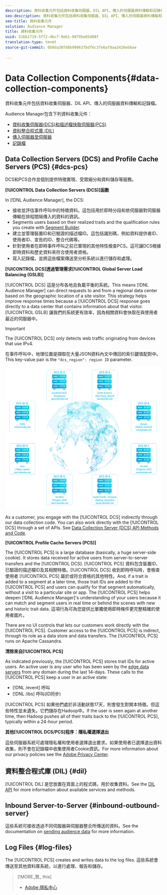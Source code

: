 ```yaml
---
description: 資料收集元件包括資料收集伺服器、DIL API、傳入的伺服器資料傳輸和記錄檔。
seo-description: 資料收集元件包括資料收集伺服器、DIL API、傳入的伺服器資料傳輸和記錄檔。
seo-title: 資料收集元件
solution: Audience Manager
title: 資料收集元件
uuid: 51bb1719-5ff2-4bc7-9eb1-98795e05d08f
translation-type: tm+mt
source-git-commit: 0b9da38fd8b999637bdf6c3fe6af8aa2426eb6ae

---
```



# Data Collection Components{#data-collection-components}

資料收集元件包括資料收集伺服器、DIL API、傳入的伺服器資料傳輸和記錄檔。

<!-- 

c_compcollect.xml

 -->

Audience Manager包含下列資料收集元件：

* [資料收集伺服器(DCS)和描述檔快取伺服器(PCS)](../../reference/system-components/components-data-collection.md#dcs-pcs)
* [資料整合程式庫 (DIL)](../../reference/system-components/components-data-collection.md#dil)
* [傳入伺服器至伺服器](../../reference/system-components/components-data-collection.md#inbound-outbound-server)
* [記錄檔](../../reference/system-components/components-data-collection.md#log-files)

## Data Collection Servers (DCS) and Profile Cache Servers (PCS) {#dcs-pcs}

DCS和PCS合作並個別提供特徵實現、受眾細分和資料儲存等服務。

**[!UICONTROL Data Collection Servers (DCS)]函數**

In [!DNL Audience Manager], the DCS:

* 接收並評估事件呼叫中的特徵資料。這包括用於即時分段和依伺服器對伺服器傳輸在排程間隔傳入的資料的資訊。
* Segments users based on their realized traits and the qualification rules you create with [Segment Builder](../../features/segments/segment-builder.md#topic_E166819D26B94A868376BA54E10E4B74).
* 建立並管理裝置ID和已驗證的描述檔ID。這包括識別碼，例如資料提供者ID、使用者ID、宣告的ID、整合代碼等。
* 針對使用者在即時事件呼叫之前已實現的其他特性檢查PCS。這可讓DCS根據即時資料和歷史資料來符合使用者資格。
* 寫入記錄檔，並將這些檔案傳送至分析系統以進行儲存和處理。

**[!UICONTROL DCS]透過管理需求[!UICONTROL Global Server Load Balancing (GSLB)]**

[!UICONTROL DCS] 這是分布各地且負載平衡的系統。This means [!DNL Audience Manager] can direct requests to and from a regional data center based on the geographic location of a site visitor. This strategy helps improve response times because a [!UICONTROL DCS] response goes directly to a data center that contains information about that visitor. [!UICONTROL GSLB] 讓我們的系統更有效率，因為相關資料會快取在與使用者最近的伺服器中。

>[!IMPORTANT]
>
>The [!UICONTROL DCS] only detects web traffic originating from devices that use IPv4.

在事件呼叫中，地理位置是擷取在大量JSON資料內文中傳回的索引鍵值配對中。This key-value pair is the `"dcs_region": region ID` parameter.

![](assets/dcs-map.png)

As a customer, you engage with the [!UICONTROL DCS] indirectly through our data collection code. You can also work directly with the [!UICONTROL DCS] through a set of APIs. See [Data Collection Server (DCS) API Methods and Code](../../api/dcs-intro/dcs-event-calls/dcs-event-calls.md).

**[!UICONTROL Profile Cache Servers (PCS)]**

The [!UICONTROL PCS] is a large database (basically, a huge server-side cookie). It stores data received for active users from server-to-server transfers and the [!UICONTROL DCS]. [!UICONTROL PCS] 資料包含裝置ID、已驗證的描述檔ID及其相關特徵。[!UICONTROL DCS] 收到即時呼叫時，會檢查使用者 [!UICONTROL PCS] 屬於或符合資格的其他特性。And, if a trait is added to a segment at a later time, those trait IDs are added to the [!UICONTROL PCS] and users can qualify for that segment automatically, without a visit to a particular site or app. The [!UICONTROL PCS] helps deepen [!DNL Audience Manager]'s understanding of your users because it can match and segment users in real time or behind the scenes with new and historic trait data. 這項行為可為您提供比單獨使用即時條件更完整精確的使用者圖片。

There are no UI controls that lets our customers work directly with the [!UICONTROL PCS]. Customer access to the [!UICONTROL PCS] is indirect, through its role as a data store and data transfers. The [!UICONTROL PCS] runs on Apache Cassandra.

**清除來自[!UICONTROL PCS]**

As indicated previously, the [!UICONTROL PCS] stores trait IDs for active users. An active user is any user who has been seen by the [edge data servers](../../reference/system-components/components-edge.md) from any domain during the last 14-days. These calls to the [!UICONTROL PCS] keep a user in an active state:

* [!DNL /event] 呼叫
* [!DNL /ibs] 呼叫(ID同步)

<!-- 

Removed /dpm calls from the bulleted list. /dpm calls have been deprecated.

 -->

[!UICONTROL PCS] 如果他們處於非活動狀態17天，則會發生對開本特徵。但這些特性並未遺失。它們儲存在Hadoop中。If the user is seen again at another time, then Hadoop pushes all of their traits back to the [!UICONTROL PCS], typically within a 24-hour period.

**其他[!UICONTROL DCS/PCS]程序：隱私權選擇退出**

這些伺服器系統可處理隱私權和使用者選擇退出要求。如果使用者已選擇退出資料收集，則不會在記錄檔中收集使用者Cookie資訊。For more information about our privacy policies see the [Adobe Privacy Center](https://www.adobe.com/privacy/advertising-services.html).

## 資料整合程式庫 (DIL) {#dil}

[!UICONTROL DIL] 是您放置在頁面上的程式碼，用於收集資料。See the [DIL API](../../dil/dil-overview.md) for more information about available services and methods.

## Inbound Server-to-Server {#inbound-outbound-server}

這些系統可接收透過不同伺服器與伺服器整合所傳送的資料。See the documentation on [sending audience data](/help/using/integration/sending-audience-data/real-time-data-integration/real-time-tech-specs.md) for more information.

## Log Files {#log-files}

The [!UICONTROL PCS] creates and writes data to the log files. 這些系統會傳送至其他資料庫系統，以進行處理、報告和儲存。

>[!MORE_贊_ this]
>
>* [Adobe 隱私中心](https://www.adobe.com/privacy.html)


